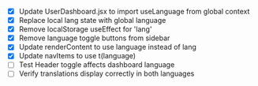 - [x] Update UserDashboard.jsx to import useLanguage from global context
- [x] Replace local lang state with global language
- [x] Remove localStorage useEffect for 'lang'
- [x] Remove language toggle buttons from sidebar
- [x] Update renderContent to use language instead of lang
- [x] Update navItems to use t(language)
- [ ] Test Header toggle affects dashboard language
- [ ] Verify translations display correctly in both languages
